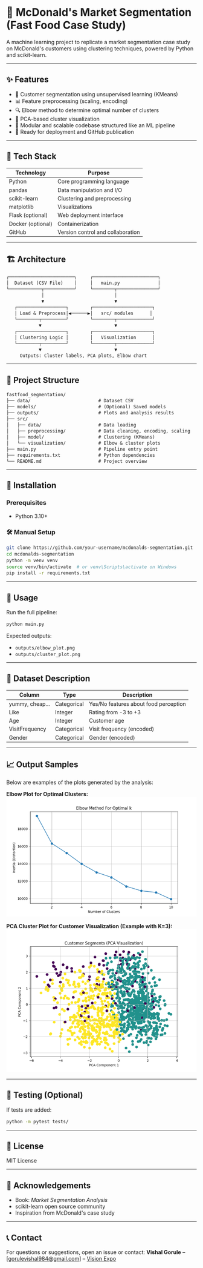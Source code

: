 # 🧠 McDonald's Market Segmentation (Fast Food Case Study)

A machine learning project to replicate a market segmentation case study on McDonald's customers using clustering techniques, powered by Python and scikit-learn.

---

## ✨ Features

- 💬 Customer segmentation using unsupervised learning (KMeans)
- 📊 Feature preprocessing (scaling, encoding)
- 🔍 Elbow method to determine optimal number of clusters
- 🧬 PCA-based cluster visualization
- 📄 Modular and scalable codebase structured like an ML pipeline
- 🚀 Ready for deployment and GitHub publication

---

## 🚀 Tech Stack

| Technology          | Purpose                           |
|---------------------|-----------------------------------|
| Python              | Core programming language         |
| pandas              | Data manipulation and I/O         |
| scikit-learn        | Clustering and preprocessing      |
| matplotlib          | Visualizations                    |
| Flask (optional)    | Web deployment interface          |
| Docker (optional)   | Containerization                  |
| GitHub              | Version control and collaboration |

---

## 🏗️ Architecture

```plaintext
┌────────────────────────┐     ┌────────────────────────┐
│  Dataset (CSV File)    │     │   main.py              │
└────────────┬───────────┘     └────────┬───────────────┘
             │                          │
             ▼                          ▼
   ┌──────────────────┐        ┌──────────────────────┐
   │ Load & Preprocess│◀──────▶│   src/ modules      │
   └────────┬─────────┘        └────────┬─────────────┘
            ▼                           ▼
   ┌──────────────────┐        ┌──────────────────────┐
   │ Clustering Logic │        │   Visualization      │
   └────────┬─────────┘        └────────┬─────────────┘
            ▼                           ▼
     Outputs: Cluster labels, PCA plots, Elbow chart
```

---

## 📁 Project Structure

```
fastfood_segmentation/
├── data/                         # Dataset CSV
├── models/                       # (Optional) Saved models
├── outputs/                      # Plots and analysis results
├── src/
│   ├── data/                     # Data loading
│   ├── preprocessing/            # Data cleaning, encoding, scaling
│   ├── model/                    # Clustering (KMeans)
│   └── visualization/            # Elbow & cluster plots
├── main.py                       # Pipeline entry point
├── requirements.txt              # Python dependencies
└── README.md                     # Project overview
```

---

## 🔧 Installation

### Prerequisites
- Python 3.10+

### 🛠 Manual Setup

```bash
git clone https://github.com/your-username/mcdonalds-segmentation.git
cd mcdonalds-segmentation
python -m venv venv
source venv/bin/activate  # or venv\Scripts\activate on Windows
pip install -r requirements.txt
```

---

## 🚀 Usage

Run the full pipeline:

```bash
python main.py
```

Expected outputs:
- `outputs/elbow_plot.png`
- `outputs/cluster_plot.png`

---

## 📄 Dataset Description

| Column           | Type      | Description                                   |
|------------------|------------|----------------------------------------------|
| yummy, cheap...  | Categorical| Yes/No features about food perception        |
| Like             | Integer    | Rating from -3 to +3                         |
| Age              | Integer    | Customer age                                 |
| VisitFrequency   | Categorical| Visit frequency (encoded)                    |
| Gender           | Categorical| Gender (encoded)                             |

---

## 📈 Output Samples

Below are examples of the plots generated by the analysis:

**Elbow Plot for Optimal Clusters:**
![Elbow Plot](outputs/elbow_plot.png)

**PCA Cluster Plot for Customer Visualization (Example with K=3):**
![Cluster Plot](outputs/cluster_plot.png)

---

## 🧪 Testing (Optional)
If tests are added:
```bash
python -m pytest tests/
```

---

## 📝 License
MIT License

---

## 🙏 Acknowledgements
- Book: *Market Segmentation Analysis*
- scikit-learn open source community
- Inspiration from McDonald's case study

---

## 📞 Contact
For questions or suggestions, open an issue or contact:
**Vishal Gorule** – [gorulevishal984@gmail.com] – [Vision Expo](https://github.com/VisionExpo)
